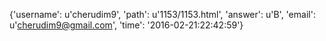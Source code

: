 {'username': u'cherudim9', 'path': u'1153/1153.html', 'answer': u'B', 'email': u'cherudim9@gmail.com', 'time': '2016-02-21:22:42:59'}